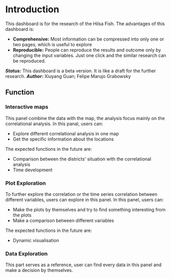 Introduction
=======================

This dashboard is for the research of the Hilsa Fish. The advantages of this dashboard is:
* **Comprehensive:** Most information can be compressed into only one or two pages, which is useful to explore
* **Reproducible:** People can reproduce the results and outcome only by changing the input variables. Just one click and the similar research can be reproduced. 

***Status:*** This dashboard is a beta version. It is like a draft for the further research. 
***Author:*** Xiuyang Guan; Felipe Marujo Grabowsky


## Function

### Interactive maps

This panel combine the data with the map, the analysis focus mainly on the correlational analysis. In this panal, users can:

* Explore different correlational analysis in one map
* Get the specific information about the locations

The expected functions in the future are:

* Comparison between the districts' situation with the correlational analysis
* Time development

### Plot Exploration

To further explore the correlation or the time series correlation between different variables, users can explore in this panel. In this panel, users can:

* Make the plots by themselves and try to find something interesting from the plots
* Make a comparison between different variables

The expected functions in the future are:

* Dynamic visualisation 

### Data Exploration

This part serves as a reference, user can find every data in this panel and make a decision by themselves. 


